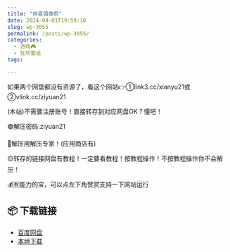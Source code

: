 ```yaml
---
title: "仲夏偶像祭"
date: 2024-04-01T19:59:10
slug: wp-3055
permalink: /posts/wp-3055/
categories:
  - 游戏🎮
  - 狂欢蜜话
tags:

---
```


如果两个网盘都没有资源了，看这个网站👉①link3.cc/xianyu21或②vlink.cc/ziyuan21

(本站)不需要注册账号！直接转存到对应网盘OK？懂吧！

🟢解压密码:ziyuan21

🔵解压用解压专家！(应用商店有)

🟡转存的链接网盘有教程！一定要看教程！按教程操作！不按教程操作你不会解压！

💰🈶能力的宝，可以点左下角赞赏支持一下网站运行

## 📦 下载链接
- [百度网盘](https://blziyuan21.com/pay-download/3055?key=4dd06d401b&down_id=0)
- [本地下载](https://blziyuan21.com/pay-download/3055?key=4dd06d401b&down_id=1)


